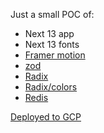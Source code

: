 Just a small POC of:

* Next 13 app
* Next 13 fonts
* [Framer motion](https://www.framer.com/motion/)
* [zod](https://github.com/colinhacks/zod)
* [Radix](https://www.radix-ui.com/)
* [Radix/colors](https://www.radix-ui.com/colors)
* [Redis](https://redis.com/)

[Deployed to GCP](https://slides-dco7pqwtia-ey.a.run.app/slides/1234/slide/berlin/edit)